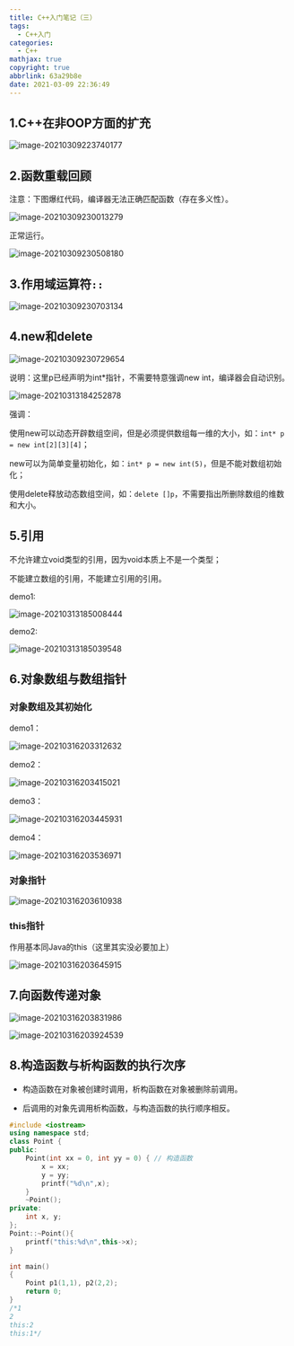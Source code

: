 ```yaml
---
title: C++入门笔记（三）
tags:
  - C++入门
categories:
  - C++
mathjax: true
copyright: true
abbrlink: 63a29b8e
date: 2021-03-09 22:36:49
---
```


## 1.C++在非OOP方面的扩充

![image-20210309223740177](https://gitee.com/grant1499/blog-pic/raw/master/img/202110232021671.png)

<!--more-->

## 2.函数重载回顾

注意：下图爆红代码，编译器无法正确匹配函数（存在多义性）。

![image-20210309230013279](https://gitee.com/grant1499/blog-pic/raw/master/img/202110232021036.png)

正常运行。

![image-20210309230508180](https://gitee.com/grant1499/blog-pic/raw/master/img/202110232021006.png)

## 3.作用域运算符`::`

![image-20210309230703134](https://gitee.com/grant1499/blog-pic/raw/master/img/202110232021067.png)

## 4.new和delete

![image-20210309230729654](https://gitee.com/grant1499/blog-pic/raw/master/img/202110232021375.png)

说明：这里p已经声明为int*指针，不需要特意强调new int，编译器会自动识别。

![image-20210313184252878](https://gitee.com/grant1499/blog-pic/raw/master/img/202110232021038.png)

强调：

使用new可以动态开辟数组空间，但是必须提供数组每一维的大小，如：`int* p = new int[2][3][4]`；

new可以为简单变量初始化，如：`int* p = new int(5)`，但是不能对数组初始化；

使用delete释放动态数组空间，如：`delete []p`，不需要指出所删除数组的维数和大小。

## 5.引用

不允许建立void类型的引用，因为void本质上不是一个类型；

不能建立数组的引用，不能建立引用的引用。

demo1:

![image-20210313185008444](https://gitee.com/grant1499/blog-pic/raw/master/img/202110232020915.png)

demo2:

![image-20210313185039548](https://gitee.com/grant1499/blog-pic/raw/master/img/202110232020798.png)

## 6.对象数组与数组指针

### 对象数组及其初始化

demo1：

![image-20210316203312632](https://gitee.com/grant1499/blog-pic/raw/master/img/202110232020718.png)

demo2：

![image-20210316203415021](https://gitee.com/grant1499/blog-pic/raw/master/img/202110232020962.png)

demo3：

![image-20210316203445931](https://gitee.com/grant1499/blog-pic/raw/master/img/202110232020581.png)

demo4：

![image-20210316203536971](https://gitee.com/grant1499/blog-pic/raw/master/img/202110232020612.png)

### 对象指针

![image-20210316203610938](https://gitee.com/grant1499/blog-pic/raw/master/img/202110232020992.png)

### this指针

作用基本同Java的this（这里其实没必要加上）

![image-20210316203645915](https://gitee.com/grant1499/blog-pic/raw/master/img/202110232020805.png)

## 7.向函数传递对象

![image-20210316203831986](https://gitee.com/grant1499/blog-pic/raw/master/img/202110232020268.png)

![image-20210316203924539](https://gitee.com/grant1499/blog-pic/raw/master/img/202110232020911.png)

## 8.构造函数与析构函数的执行次序

- 构造函数在对象被创建时调用，析构函数在对象被删除前调用。

- 后调用的对象先调用析构函数，与构造函数的执行顺序相反。

```c++
#include <iostream>
using namespace std;
class Point {
public:
	Point(int xx = 0, int yy = 0) { // 构造函数
		x = xx;
		y = yy;
		printf("%d\n",x);
	}
    ~Point();
private:
	int x, y;
};
Point::~Point(){
	printf("this:%d\n",this->x);
}

int main()
{
	Point p1(1,1), p2(2,2);
	return 0;
}
/*1
2
this:2
this:1*/
```


